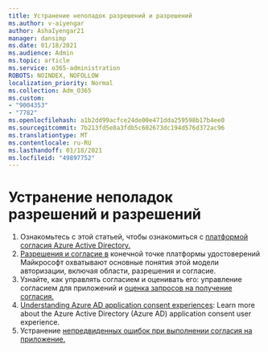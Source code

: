 ```yaml
---
title: Устранение неполадок разрешений и разрешений
ms.author: v-aiyengar
author: AshaIyengar21
manager: dansimp
ms.date: 01/18/2021
ms.audience: Admin
ms.topic: article
ms.service: o365-administration
ROBOTS: NOINDEX, NOFOLLOW
localization_priority: Normal
ms.collection: Adm_O365
ms.custom:
- "9004353"
- "7782"
ms.openlocfilehash: a1b2dd99acfce24de00e471dda259598b17b4ee0
ms.sourcegitcommit: 7b213fd5e8a3fdb5c602673dc194d576d372ac96
ms.translationtype: MT
ms.contentlocale: ru-RU
ms.lasthandoff: 01/18/2021
ms.locfileid: "49897752"
---
```

# <a name="troubleshoot-permissions-and-consents"></a>Устранение неполадок разрешений и разрешений

1. Ознакомьтесь с этой статьей, чтобы ознакомиться с [платформой согласия Azure Active Directory.](https://docs.microsoft.com/azure/active-directory/develop/consent-framework)
1. [Разрешения и согласие в](https://docs.microsoft.com/azure/active-directory/develop/v2-permissions-and-consent) конечной точке платформы удостоверений Майкрософт охватывают основные понятия этой модели авторизации, включая области, разрешения и согласие.
1. Узнайте, как управлять согласием и оценивать его: управление согласием для приложений и [оценка запросов на получение согласия.](https://docs.microsoft.com/azure/active-directory/manage-apps/manage-consent-requests#evaluating-a-request-for-tenant-wide-admin-consent)
1. [Understanding Azure AD application consent experiences](https://docs.microsoft.com/azure/active-directory/develop/application-consent-experience): Learn more about the Azure Active Directory (Azure AD) application consent user experience.
1. Устранение [непредвиденных ошибок при выполнении согласия на приложение.](https://docs.microsoft.com/azure/active-directory/manage-apps/application-sign-in-unexpected-user-consent-error)
